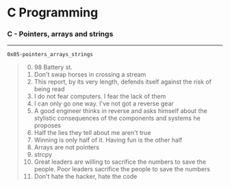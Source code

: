 # C Programming
### C - Pointers, arrays and strings
---
`0x05-pointers_arrays_strings`
> 0. 98 Battery st.
> 1. Don't swap horses in crossing a stream
> 2. This report, by its very length, defends itself against the risk of being read
> 3. I do not fear computers. I fear the lack of them
> 4. I can only go one way. I've not got a reverse gear
> 5. A good engineer thinks in reverse and asks himself about the stylistic consequences of the components and systems he proposes
> 6. Half the lies they tell about me aren't true
> 7. Winning is only half of it. Having fun is the other half
> 8. Arrays are not pointers
> 9. strcpy
> 10. Great leaders are willing to sacrifice the numbers to save the people. Poor leaders sacrifice the people to save the numbers
> 11. Don't hate the hacker, hate the code
